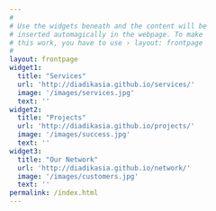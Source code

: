 ```yaml
---
#
# Use the widgets beneath and the content will be
# inserted automagically in the webpage. To make
# this work, you have to use › layout: frontpage
#
layout: frontpage
widget1:
  title: "Services"
  url: 'http://diadikasia.github.io/services/'
  image: '/images/services.jpg'
  text: ''
widget2:
  title: "Projects"
  url: 'http://diadikasia.github.io/projects/'
  image: '/images/success.jpg'
  text: ''
widget3:
  title: "Our Network"
  url: 'http://diadikasia.github.io/network/'
  image: '/images/customers.jpg'
  text: ''
permalink: /index.html
---
```

